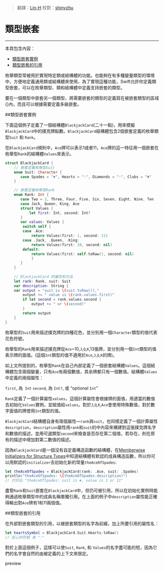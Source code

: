 > 翻譯：[Lin-H](https://github.com/Lin-H)
> 校對：[shinyzhu](https://github.com/shinyzhu)

# 類型嵌套
-----------------

本頁包含內容：

- [類型嵌套實例](#nested_types_in_action)
- [類型嵌套的引用](#referring_to_nested_types)

枚舉類型常被用於實現特定類或結構體的功能。也能夠在有多種變量類型的環境中，方便地定義通用類或結構體來使用，為了實現這種功能，Swift允許你定義類型嵌套，可以在枚舉類型、類和結構體中定義支持嵌套的類型。

要在一個類型中嵌套另一個類型，將需要嵌套的類型的定義寫在被嵌套類型的區域{}內，而且可以根據需要定義多級嵌套。

<a name="nested_types_in_action"></a>
##類型嵌套實例

下面這個例子定義了一個結構體`BlackjackCard`(二十一點)，用來模擬`BlackjackCard`中的撲克牌點數。`BlackjackCard`結構體包含2個嵌套定義的枚舉類型`Suit` 和 `Rank`。

在`BlackjackCard`規則中，`Ace`牌可以表示1或者11，`Ace`牌的這一特征用一個嵌套在枚舉型`Rank`的結構體`Values`來表示。

```swift
struct BlackjackCard {
    // 嵌套定義枚舉型Suit
    enum Suit: Character {
       case Spades = "♠", Hearts = "♡", Diamonds = "♢", Clubs = "♣"
    }

    // 嵌套定義枚舉型Rank
    enum Rank: Int {
       case Two = 2, Three, Four, Five, Six, Seven, Eight, Nine, Ten
       case Jack, Queen, King, Ace
       struct Values {
           let first: Int, second: Int?
       }
       var values: Values {
        switch self {
        case .Ace:
            return Values(first: 1, second: 11)
        case .Jack, .Queen, .King:
            return Values(first: 10, second: nil)
        default:
            return Values(first: self.toRaw(), second: nil)
            }
       }
    }
    
    // BlackjackCard 的屬性和方法
    let rank: Rank, suit: Suit
    var description: String {
    var output = "suit is \(suit.toRaw()),"
        output += " value is \(rank.values.first)"
        if let second = rank.values.second {
            output += " or \(second)"
        }
        return output
    }
}
```

枚舉型的`Suit`用來描述撲克牌的四種花色，並分別用一個`Character`類型的值代表花色符號。

枚舉型的`Rank`用來描述撲克牌從`Ace`~10,`J`,`Q`,`K`,13張牌，並分別用一個`Int`類型的值表示牌的面值。(這個`Int`類型的值不適用於`Ace`,`J`,`Q`,`K`的牌)。

如上文所提到的，枚舉型`Rank`在自己內部定義了一個嵌套結構體`Values`。這個結構體包含兩個變量，只有`Ace`有兩個數值，其余牌都只有一個數值。結構體`Values`中定義的兩個屬性：

`first`, 為` Int`
`second`, 為 `Int?`, 或 “optional `Int`”

`Rank`定義了一個計算屬性`values`，這個計算屬性會根據牌的面值，用適當的數值去初始化`Values`實例，並賦值給`values`。對於`J`,`Q`,`K`,`Ace`會使用特殊數值，對於數字面值的牌使用`Int`類型的值。

`BlackjackCard`結構體自身有兩個屬性—`rank`與`suit`，也同樣定義了一個計算屬性`description`，`description`屬性用`rank`和`suit`的中內容來構建對這張撲克牌名字和數值的描述，並用可選類型`second`來檢查是否存在第二個值，若存在，則在原有的描述中增加對第二數值的描述。

因為`BlackjackCard`是一個沒有自定義構造函數的結構體，在[Memberwise Initializers for Structure Types](https://github.com/CocoaChina-editors/Welcome-to-Swift/blob/master/The%20Swift%20Programming%20Language/02Language%20Guide/14Initialization.md)中知道結構體有默認的成員構造函數，所以你可以用默認的`initializer`去初始化新的常量`theAceOfSpades`:

```swift
let theAceOfSpades = BlackjackCard(rank: .Ace, suit: .Spades)
println("theAceOfSpades: \(theAceOfSpades.description)")
// 打印出 "theAceOfSpades: suit is ♠, value is 1 or 11"
```

盡管`Rank`和`Suit`嵌套在`BlackjackCard`中，但仍可被引用，所以在初始化實例時能夠通過枚舉類型中的成員名稱單獨引用。在上面的例子中`description`屬性能正確得輸出對`Ace`牌有1和11兩個值。

<a name="referring_to_nested_types"></a>
##類型嵌套的引用

在外部對嵌套類型的引用，以被嵌套類型的名字為前綴，加上所要引用的屬性名：

```swift
let heartsSymbol = BlackjackCard.Suit.Hearts.toRaw()
// 紅心的符號 為 "♡"
```

對於上面這個例子，這樣可以使`Suit`, `Rank`, 和 `Values`的名字盡可能的短，因為它們的名字會自然的由被定義的上下文來限定。

preview